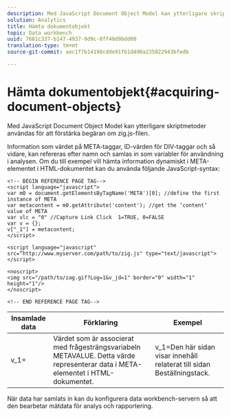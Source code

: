```yaml
---
description: Med JavaScript Document Object Model kan ytterligare skriptmetoder användas för att förstärka begäran om zig.js-filen.
solution: Analytics
title: Hämta dokumentobjekt
topic: Data workbench
uuid: 7681c337-b147-4937-9d9c-0ff48d9bdd00
translation-type: tm+mt
source-git-commit: aec1f7b14198cdde91f61d490a235022943bfedb

---
```



# Hämta dokumentobjekt{#acquiring-document-objects}

Med JavaScript Document Object Model kan ytterligare skriptmetoder användas för att förstärka begäran om zig.js-filen.

Information som värdet på META-taggar, ID-värden för DIV-taggar och så vidare, kan refereras efter namn och samlas in som variabler för användning i analysen. Om du till exempel vill hämta information dynamiskt i META-elementet i HTML-dokumentet kan du använda följande JavaScript-syntax:

```
<!-- BEGIN REFERENCE PAGE TAG--> 
<script language="javascript"> 
var m0 = document.getElementsByTagName('META')[0]; //define the first instance of META 
var metacontent = m0.getAttribute('content'); //get the ‘content’ value of META 
var vlc = "0" //Capture Link Click  1=TRUE, 0=FALSE 
var v = {}; 
v["_1"] = metacontent; 
</script> 
 
<script language="javascript" src=”http://www.myserver.com/path/to/zig.js" type="text/javascript"></script> 
 
<noscript> 
<img src="/path/to/zag.gif?Log=1&v_jd=1" border="0" width="1" height="1"/> 
</noscript> 
 
<!-- END REFERENCE PAGE TAG-->
```

| Insamlade data | Förklaring | Exempel |
|---|---|---|
| v_1= | Värdet som är associerat med frågesträngsvariabeln METAVALUE. Detta värde representerar data i META-elementet i HTML-dokumentet. | v_1=Den här sidan visar innehåll relaterat till sidan Beställningstack. |

När data har samlats in kan du konfigurera data workbench-servern så att den bearbetar mätdata för analys och rapportering.
